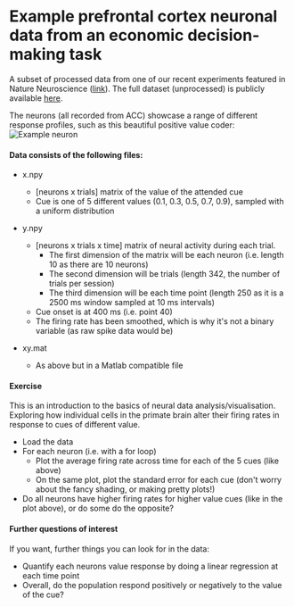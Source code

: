 # Example prefrontal cortex neuronal data from an economic decision-making task

A subset of processed data from one of our recent experiments featured in Nature Neuroscience ([link](https://pubmed.ncbi.nlm.nih.gov/30258238/)). The full dataset (unprocessed) is publicly available [here](https://crcns.org/data-sets/pfc/pfc-7/about-pfc-7). 

The neurons (all recorded from ACC) showcase a range of different response profiles, such as this beautiful positive value coder:
![Example neuron](https://github.com/jamesbutler01/Example-Neuronal-Analysis/blob/main/ExampleNeuron.png?raw=true)



#### Data consists of the following files: 
- x.npy
	- [neurons x trials] matrix of the value of the attended cue
	- Cue is one of 5 different values (0.1, 0.3, 0.5, 0.7, 0.9), sampled with a uniform distribution

- y.npy 
 	- [neurons x trials x time] matrix of neural activity during each trial.
		- The first dimension of the matrix will be each neuron (i.e. length 10 as there are 10 neurons)
		- The second dimension will be trials (length 342, the number of trials per session)
		- The third dimension will be each time point (length 250 as it is a 2500 ms window sampled at 10 ms intervals)
	- Cue onset is at 400 ms (i.e. point 40)
	- The firing rate has been smoothed, which is why it's not a binary variable (as raw spike data would be)

- xy.mat
	- As above but in a Matlab compatible file

#### Exercise
This is an introduction to the basics of neural data analysis/visualisation. Exploring how individual cells in the primate brain alter their firing rates in response to cues of different value. 
- Load the data
- For each neuron (i.e. with a for loop)
	- Plot the average firing rate across time for each of the 5 cues (like above)
	- On the same plot, plot the standard error for each cue (don't worry about the fancy shading, or making pretty plots!)
- Do all neurons have higher firing rates for higher value cues (like in the plot above), or do some do the opposite?

#### Further questions of interest
If you want, further things you can look for in the data:
- Quantify each neurons value response by doing a linear regression at each time point
- Overall, do the population respond positively or negatively to the value of the cue?
